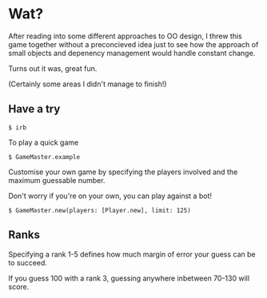 # Wat?

After reading into some different approaches to OO design, I threw this game together without a preconcieved idea just to see how the approach of small objects and depenency management would handle constant change.

Turns out it was, great fun.

(Certainly some areas I didn't manage to finish!)

## Have a try

```
$ irb
```

To play a quick game
```
$ GameMaster.example
```

Customise your own game by specifying the players involved and the maximum guessable number.

Don't worry if you're on your own, you can play against a bot!

```
$ GameMaster.new(players: [Player.new], limit: 125)
```

## Ranks

Specifying a rank 1-5 defines how much margin of error your guess can be to succeed.

If you guess 100 with a rank 3, guessing anywhere inbetween 70-130 will score.